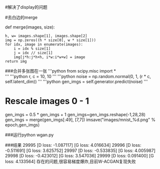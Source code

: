 #解决了display的问题

#去白边的merge

def merge(images, size):

	h, w= images.shape[1], images.shape[2]
	img = np.zeros((h * size[0], w * size[1]))
	for idx, image in enumerate(images):
		i = idx % size[1]
		j = idx // size[1]
		img[j*h:j*h+h, i*w:i*w+w] = image
	return img
	
###合并多张图在一张
'''python
from scipy.misc import *	
'''
'''python
r, c = 10, 10
'''
'''python
noise = np.random.normal(0, 1, (r * c, self.latent_dim))
'''
'''python
gen_imgs = self.generator.predict(noise)
'''

# Rescale images 0 - 1

gen_imgs = 0.5 * gen_imgs + 1
gen_imgs=gen_imgs.reshape(-1,28,28)
gen_imgs = merge(gen_imgs[:49], [7,7])
imsave("images/mnist_%d.png" % epoch,gen_imgs)

###运行python wgan.py

###结果
29995 [D loss: -1.087117] [G loss: 4.016634]
29996 [D loss: -0.511691] [G loss: 3.625752]
29997 [D loss: -0.533835] [G loss: 4.005987]
29998 [D loss: -0.423012] [G loss: 3.547036]
29999 [D loss: 0.091400] [G loss: 4.133564]
存在的问题,很容易梯度爆炸,目前W-ACGAN复现失败
